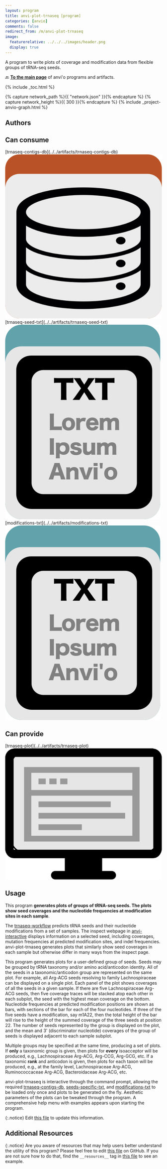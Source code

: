 ```yaml
---
layout: program
title: anvi-plot-trnaseq [program]
categories: [anvio]
comments: false
redirect_from: /m/anvi-plot-trnaseq
image:
  featurerelative: ../../../images/header.png
  display: true
---
```


A program to write plots of coverage and modification data from flexible groups of tRNA-seq seeds.

🔙 **[To the main page](../../)** of anvi'o programs and artifacts.


{% include _toc.html %}
<div id="svg" class="subnetwork"></div>
{% capture network_path %}{{ "network.json" }}{% endcapture %}
{% capture network_height %}{{ 300 }}{% endcapture %}
{% include _project-anvio-graph.html %}


## Authors



## Can consume


<p style="text-align: left" markdown="1"><span class="artifact-r">[trnaseq-contigs-db](../../artifacts/trnaseq-contigs-db) <img src="../../images/icons/DB.png" class="artifact-icon-mini" /></span> <span class="artifact-r">[trnaseq-seed-txt](../../artifacts/trnaseq-seed-txt) <img src="../../images/icons/TXT.png" class="artifact-icon-mini" /></span> <span class="artifact-r">[modifications-txt](../../artifacts/modifications-txt) <img src="../../images/icons/TXT.png" class="artifact-icon-mini" /></span></p>


## Can provide


<p style="text-align: left" markdown="1"><span class="artifact-p">[trnaseq-plot](../../artifacts/trnaseq-plot) <img src="../../images/icons/DISPLAY.png" class="artifact-icon-mini" /></span></p>


## Usage


This program **generates plots of groups of tRNA-seq seeds. The plots show seed coverages and the nucleotide frequencies at modification sites in each sample**.

The <span class="artifact-n">[trnaseq-workflow](/help/main/artifacts/trnaseq-workflow)</span> predicts tRNA seeds and their nucleotide modifications from a set of samples. The inspect webpage in <span class="artifact-p">[anvi-interactive](/help/main/programs/anvi-interactive)</span> displays information on a selected seed, including coverages, mutation frequencies at predicted modification sites, and indel frequencies. anvi-plot-trnaseq generates plots that similarly show seed coverages in each sample but otherwise differ in many ways from the inspect page.

This program generates plots for a user-defined group of seeds. Seeds may be grouped by tRNA taxonomy and/or amino acid/anticodon identity. All of the seeds in a taxonomic/anticodon group are represented on the same plot. For example, all Arg-ACG seeds resolving to family Lachnospiraceae can be displayed on a single plot. Each panel of the plot shows coverages of all the seeds in a given sample. If there are five Lachnospiraceae Arg-ACG seeds, then five coverage traces will be stacked atop each other in each subplot, the seed with the highest mean coverage on the bottom. Nucleotide frequencies at predicted modification positions are shown as bars, with sections of the bar for each of the four nucleotides. If three of the five seeds have a modification, say m1A22, then the total height of the bar will rise to the height of the summed coverage of the three seeds at position 22. The number of seeds represented by the group is displayed on the plot, and the mean and 3' (discriminator nucleotide) coverages of the group of seeds is displayed adjacent to each sample subplot.

Multiple groups may be specified at the same time, producing a set of plots. If **only** a taxonomic group is given, then plots for **every** isoacceptor will be produced, e.g., Lachnospiraceae Arg-ACG, Arg-CCG, Arg-GCG, etc. If a taxonomic **rank** and anticodon is given, then plots for each taxon will be produced, e.g., at the family level, Lachnospiraceae Arg-ACG, Ruminococcaceae Arg-ACG, Bacteroidaceae Arg-ACG, etc.

anvi-plot-trnaseq is interactive through the command prompt, allowing the required <span class="artifact-n">[trnaseq-contigs-db](/help/main/artifacts/trnaseq-contigs-db)</span>, <span class="artifact-n">[seeds-specific-txt](/help/main/artifacts/seeds-specific-txt)</span>, and <span class="artifact-n">[modifications-txt](/help/main/artifacts/modifications-txt)</span> to be loaded only once and plots to be generated on the fly. Aesthetic parameters of the plots can be tweaked through the program. A comprehensive help menu with examples appears upon starting the program.


{:.notice}
Edit [this file](https://github.com/merenlab/anvio/tree/master/anvio/docs/programs/anvi-plot-trnaseq.md) to update this information.


## Additional Resources



{:.notice}
Are you aware of resources that may help users better understand the utility of this program? Please feel free to edit [this file](https://github.com/merenlab/anvio/tree/master/bin/anvi-plot-trnaseq) on GitHub. If you are not sure how to do that, find the `__resources__` tag in [this file](https://github.com/merenlab/anvio/blob/master/bin/anvi-interactive) to see an example.
